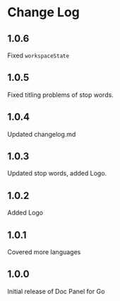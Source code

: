 # Change Log

## 1.0.6
Fixed `workspaceState`

## 1.0.5
Fixed titling problems of stop words.

## 1.0.4
Updated changelog.md

## 1.0.3
Updated stop words, added Logo.

## 1.0.2
Added Logo

## 1.0.1
Covered more languages

## 1.0.0
Initial release of Doc Panel for Go
